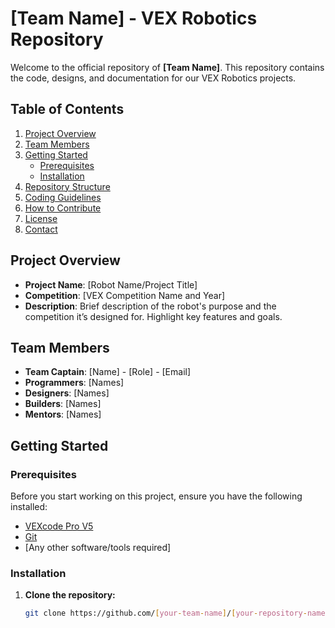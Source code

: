 # **[Team Name] - VEX Robotics Repository**

Welcome to the official repository of **[Team Name]**. This repository contains the code, designs, and documentation for our VEX Robotics projects.

## **Table of Contents**
1. [Project Overview](#project-overview)
2. [Team Members](#team-members)
3. [Getting Started](#getting-started)
   - [Prerequisites](#prerequisites)
   - [Installation](#installation)
4. [Repository Structure](#repository-structure)
5. [Coding Guidelines](#coding-guidelines)
6. [How to Contribute](#how-to-contribute)
7. [License](#license)
8. [Contact](#contact)

## **Project Overview**

- **Project Name**: [Robot Name/Project Title]
- **Competition**: [VEX Competition Name and Year]
- **Description**: Brief description of the robot's purpose and the competition it’s designed for. Highlight key features and goals.

## **Team Members**

- **Team Captain**: [Name] - [Role] - [Email]
- **Programmers**: [Names]
- **Designers**: [Names]
- **Builders**: [Names]
- **Mentors**: [Names]

## **Getting Started**

### **Prerequisites**

Before you start working on this project, ensure you have the following installed:
- [VEXcode Pro V5](https://www.vexrobotics.com/vexcode-download)
- [Git](https://git-scm.com/)
- [Any other software/tools required]

### **Installation**

1. **Clone the repository:**

   ```bash
   git clone https://github.com/[your-team-name]/[your-repository-name].git
